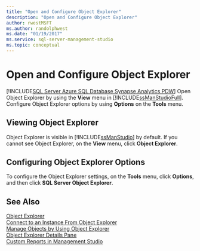 ```yaml
---
title: "Open and Configure Object Explorer"
description: "Open and Configure Object Explorer"
author: rwestMSFT
ms.author: randolphwest
ms.date: "01/19/2017"
ms.service: sql-server-management-studio
ms.topic: conceptual
---
```

# Open and Configure Object Explorer
[!INCLUDE[SQL Server Azure SQL Database Synapse Analytics PDW](../includes/applies-to-version/sql-asdb-asdbmi-asa-pdw.md)]
Open Object Explorer by using the **View** menu in [!INCLUDE[ssManStudioFull](../includes/ssmanstudiofull-md.md)]. Configure Object Explorer options by using **Options** on the **Tools** menu.  
  
## Viewing Object Explorer  
Object Explorer is visible in [!INCLUDE[ssManStudio](../includes/ssmanstudio-md.md)] by default. If you cannot see Object Explorer, on the **View** menu, click **Object Explorer**.  
  
## Configuring Object Explorer Options  
To configure the Object Explorer settings, on the **Tools** menu, click **Options**, and then click **SQL Server Object Explorer**.  
  
## See Also  
[Object Explorer](object-explorer.md)  
[Connect to an Instance From Object Explorer](connect-to-an-instance-from-object-explorer.md)  
[Manage Objects by Using Object Explorer](manage-objects-by-using-object-explorer.md)  
[Object Explorer Details Pane](object-explorer-details-pane.md)  
[Custom Reports in Management Studio](custom-reports-in-management-studio.md)  
  
